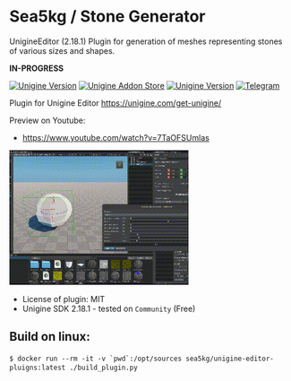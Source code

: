 # Sea5kg / Stone Generator

UnigineEditor (2.18.1) Plugin for generation of meshes representing stones of various sizes and shapes.

**IN-PROGRESS**

[![Unigine Version](https://img.shields.io/badge/Unigine-2.18.1-yellow.svg)](https://developer.unigine.com/en/docs/2.18.1/) [![Unigine Addon Store](https://img.shields.io/badge/Unigine-AddonStore-black.svg)](https://store.unigine.com/add-on/1ee2ef39-4458-6124-aefe-dbe1b97903ce/description) [![Unigine Version](https://img.shields.io/badge/Youtube-Playlist-red.svg)](https://youtube.com/playlist?list=PL-Ky59xTi1WRCFocly-FhrFLLKwdbqEkO&feature=shared) [![Telegram](https://img.shields.io/badge/Telegram-Sea5kgStoneGenerator-blue.svg)](https://t.me/sea5kg_stonegenerator)



Plugin for Unigine Editor https://unigine.com/get-unigine/

Preview on Youtube:
- https://www.youtube.com/watch?v=7TaOFSUmlas

![preview](preview.gif)


* License of plugin: MIT
* Unigine SDK 2.18.1 - tested on `Community` (Free)


## Build on linux:

```
$ docker run --rm -it -v `pwd`:/opt/sources sea5kg/unigine-editor-pluigns:latest ./build_plugin.py
```

